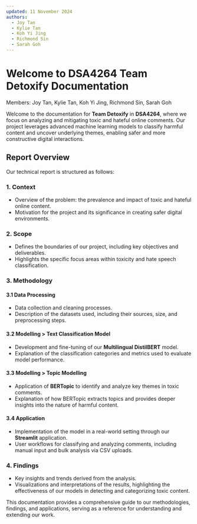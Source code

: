 ```yaml
---
updated: 11 November 2024
authors:
  - Joy Tan
  - Kylie Tan
  - Koh Yi Jing
  - Richmond Sin
  - Sarah Goh
---
```


# Welcome to DSA4264 Team Detoxify Documentation

Members: Joy Tan, Kylie Tan, Koh Yi Jing, Richmond Sin, Sarah Goh

Welcome to the documentation for **Team Detoxify** in **DSA4264**, where we focus on analyzing and mitigating toxic and hateful online comments. Our project leverages advanced machine learning models to classify harmful content and uncover underlying themes, enabling safer and more constructive digital interactions.

## Report Overview

Our technical report is structured as follows:

### **1. Context**

- Overview of the problem: the prevalence and impact of toxic and hateful online content.
- Motivation for the project and its significance in creating safer digital environments.

### **2. Scope**

- Defines the boundaries of our project, including key objectives and deliverables.
- Highlights the specific focus areas within toxicity and hate speech classification.

### **3. Methodology**

#### **3.1 Data Processing**

- Data collection and cleaning processes.
- Description of the datasets used, including their sources, size, and preprocessing steps.

#### **3.2 Modelling > Text Classification Model**

- Development and fine-tuning of our **Multilingual DistilBERT** model.
- Explanation of the classification categories and metrics used to evaluate model performance.

#### **3.3 Modelling > Topic Modelling**

- Application of **BERTopic** to identify and analyze key themes in toxic comments.
- Explanation of how BERTopic extracts topics and provides deeper insights into the nature of harmful content.

#### **3.4 Application**

- Implementation of the model in a real-world setting through our **Streamlit** application.
- User workflows for classifying and analyzing comments, including manual input and bulk analysis via CSV uploads.

### **4. Findings**

- Key insights and trends derived from the analysis.
- Visualizations and interpretations of the results, highlighting the effectiveness of our models in detecting and categorizing toxic content.

This documentation provides a comprehensive guide to our methodologies, findings, and applications, serving as a reference for understanding and extending our work.
